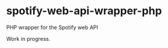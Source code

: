 spotify-web-api-wrapper-php
===========================

PHP wrapper for the Spotify web API

Work in progress.
